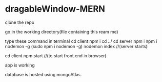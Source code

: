 # dragableWindow-MERN

clone the repo

go in the working directory(file containing this ream me)


type these command in terminal
cd client
npm i
cd ../
cd server 
npm i
npm i nodemon -g (sudo npm i nodemon -g)
nodemon index         //(server starts)

cd client
npm start             //(to start front end in browser)



app is working


database is hosted using mongoAtlas.
